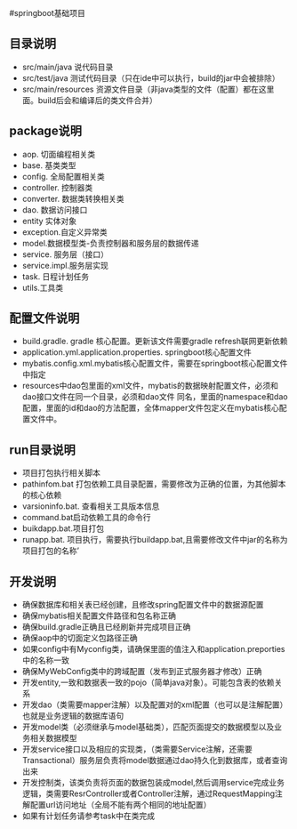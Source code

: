 #springboot基础项目

## 目录说明
- src/main/java 说代码目录
- src/test/java 测试代码目录（只在ide中可以执行，build的jar中会被排除）
- src/main/resources 资源文件目录（非java类型的文件（配置）都在这里面。build后会和编译后的类文件合并）

## package说明
- aop. 切面编程相关类
- base. 基类类型
- config. 全局配置相关类
- controller. 控制器类
- converter. 数据类转换相关类
- dao. 数据访问接口
- entity 实体对象
- exception.自定义异常类
- model.数据模型类-负责控制器和服务层的数据传递
- service. 服务层（接口）
- service.impl.服务层实现
- task. 日程计划任务
- utils.工具类

## 配置文件说明
- build.gradle. gradle 核心配置。更新该文件需要gradle refresh联网更新依赖
- application.yml.application.properties. springboot核心配置文件
- mybatis.config.xml.mybatis核心配置文件，需要在springboot核心配置文件中指定
- resources中dao包里面的xml文件，mybatis的数据映射配置文件，必须和dao接口文件在同一个目录，必须和dao文件
同名，里面的namespace和dao配置，里面的id和dao的方法配置，全体mapper文件包定义在mybatis核心配置文件中。

## run目录说明
- 项目打包执行相关脚本
- pathinfom.bat 打包依赖工具目录配置，需要修改为正确的位置，为其他脚本的核心依赖
- varsioninfo.bat. 查看相关工具版本信息
- command.bat启动依赖工具的命令行
- buikdapp.bat.项目打包
- runapp.bat. 项目执行，需要执行buildapp.bat,且需要修改文件中jar的名称为项目打包的名称’

## 开发说明
- 确保数据库和相关表已经创建，且修改spring配置文件中的数据源配置
- 确保mybatis相关配置文件路径和包名称正确
- 确保build.gradle正确且已经刷新并完成项目正确
- 确保aop中的切面定义包路径正确
- 如果config中有Myconfig类，请确保里面的值注入和application.preporties中的名称一致
- 确保MyWebConfig类中的跨域配置（发布到正式服务器才修改）正确
- 开发entity,一致和数据表一致的pojo（简单java对象）。可能包含表的依赖关系
- 开发dao（类需要mapper注解）以及配置对的xml配置（也可以是注解配置）也就是业务逻辑的数据库语句
- 开发model类（必须继承与model基础类），匹配页面提交的数据模型以及业务相关数据模型
- 开发service接口以及相应的实现类，（类需要Service注解，还需要Transactional）服务层负责将model数据通过dao持久化到数据库，或者查询出来
- 开发控制类，该类负责将页面的数据包装成model,然后调用service完成业务逻辑，类需要ResrController或者Controller注解，通过RequestMapping注解配置url访问地址（全局不能有两个相同的地址配置）
- 如果有计划任务请参考task中在类完成

